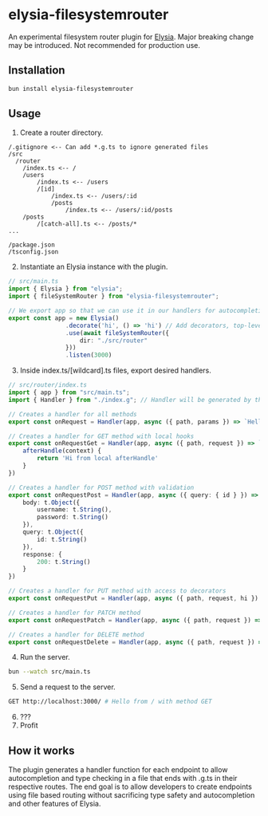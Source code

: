 # elysia-filesystemrouter

An experimental filesystem router plugin for [Elysia](https://github.com/elysiajs/elysia). Major breaking change may be introduced. Not recommended for production use.

## Installation

```bash
bun install elysia-filesystemrouter
```

## Usage

1. Create a router directory.
```
/.gitignore <-- Can add *.g.ts to ignore generated files
/src
  /router
    /index.ts <-- /
    /users 
        /index.ts <-- /users
        /[id] 
            /index.ts <-- /users/:id
            /posts
                /index.ts <-- /users/:id/posts
    /posts
        /[catch-all].ts <-- /posts/*
...

/package.json
/tsconfig.json

```
2. Instantiate an Elysia instance with the plugin.
```ts
// src/main.ts
import { Elysia } from "elysia";
import { fileSystemRouter } from "elysia-filesystemrouter";

// We export app so that we can use it in our handlers for autocompletions and type checking
export const app = new Elysia()
                .decorate('hi', () => 'hi') // Add decorators, top-level hooks, etc.
                .use(await fileSystemRouter({
                    dir: "./src/router"
                }))
                .listen(3000)
```


3. Inside index.ts/[wildcard].ts files, export desired handlers.
```ts
// src/router/index.ts
import { app } from "src/main.ts";
import { Handler } from "./index.g"; // Handler will be generated by the plugin after running bun --watch src/main.ts

// Creates a handler for all methods
export const onRequest = Handler(app, async ({ path, params }) => `Hello from ${path} with method ${request.method}`)

// Creates a handler for GET method with local hooks
export const onRequestGet = Handler(app, async ({ path, request }) => `Hello from ${path} with method ${request.method}`, {
    afterHandle(context) {
        return 'Hi from local afterHandle'
    }
})

// Creates a handler for POST method with validation
export const onRequestPost = Handler(app, async ({ query: { id } }) => id.toString(), {
    body: t.Object({
        username: t.String(),
        password: t.String()
    }),
    query: t.Object({
        id: t.String()
    }),
    response: {
        200: t.String()
    }
})

// Creates a handler for PUT method with access to decorators
export const onRequestPut = Handler(app, async ({ path, request, hi }) => hi())

// Creates a handler for PATCH method
export const onRequestPatch = Handler(app, async ({ path, request }) => `Hello from ${path} with method ${request.method}`)

// Creates a handler for DELETE method
export const onRequestDelete = Handler(app, async ({ path, request }) => `Hello from ${path} with method ${request.method}`)

```
4. Run the server.
```bash
bun --watch src/main.ts
```
5. Send a request to the server.
```bash
GET http://localhost:3000/ # Hello from / with method GET
```
6. ???
7. Profit

## How it works
The plugin generates a handler function for each endpoint to allow autocompletion and type checking in a file that ends with .g.ts in their respective routes. The end goal is to allow developers to create endpoints using file based routing without sacrificing type safety and autocompletion and other features of Elysia.